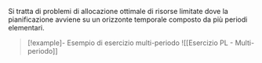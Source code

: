 Si tratta di problemi di allocazione ottimale di risorse limitate dove la pianificazione avviene su un orizzonte temporale composto da più periodi elementari.
>[!example]- Esempio di esercizio multi-periodo
>![[Esercizio PL - Multi-periodo]]
